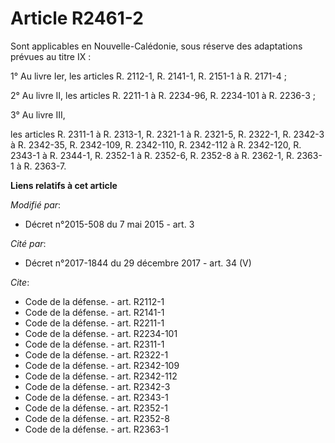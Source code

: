 # Article R2461-2

Sont applicables en Nouvelle-Calédonie, sous réserve des adaptations prévues au titre IX : 

1° Au livre Ier, les articles R. 2112-1, R. 2141-1, R. 2151-1 à R. 2171-4 ; 

2° Au livre II, les articles R. 2211-1 à R. 2234-96, R. 2234-101 à R. 2236-3 ; 

3° Au livre III, 

les articles R. 2311-1 à R. 2313-1, R. 2321-1 à R. 2321-5, R. 2322-1, R. 2342-3 à R. 2342-35, R. 2342-109, R. 2342-110, R.
2342-112 à R. 2342-120, R. 2343-1 à R. 2344-1, R. 2352-1 à R. 2352-6, R. 2352-8 à R. 2362-1, R. 2363-1 à R. 2363-7.

**Liens relatifs à cet article**

_Modifié par_:

  - Décret n°2015-508 du 7 mai 2015 - art. 3

_Cité par_:

  - Décret n°2017-1844 du 29 décembre 2017 - art. 34 (V)

_Cite_:

  - Code de la défense. - art. R2112-1
  - Code de la défense. - art. R2141-1
  - Code de la défense. - art. R2211-1
  - Code de la défense. - art. R2234-101
  - Code de la défense. - art. R2311-1
  - Code de la défense. - art. R2322-1
  - Code de la défense. - art. R2342-109
  - Code de la défense. - art. R2342-112
  - Code de la défense. - art. R2342-3
  - Code de la défense. - art. R2343-1
  - Code de la défense. - art. R2352-1
  - Code de la défense. - art. R2352-8
  - Code de la défense. - art. R2363-1
